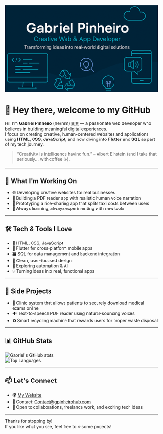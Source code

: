 <p align="center">
  <img src="./BANNER GP.PNG" alt="Gabriel Pinheiro banner" />
</p>

# 👋 Hey there, welcome to my GitHub 

Hi! I'm **Gabriel Pinheiro** (he/him) 🇧🇷 — a passionate web developer who believes in building meaningful digital experiences.  
I focus on creating creative, human-centered websites and applications using **HTML**, **CSS**, **JavaScript**, and now diving into **Flutter** and **SQL** as part of my tech journey.

> “Creativity is intelligence having fun.” – Albert Einstein (and I take that seriously... with coffee ☕).

---

## 🚀 What I'm Working On

- 🌐 Developing creative websites for real businesses  
- 📖 Building a PDF reader app with realistic human voice narration  
- 🚕 Prototyping a ride-sharing app that splits taxi costs between users  
- 🧪 Always learning, always experimenting with new tools

---

## 🛠️ Tech & Tools I Love

- 🔧 HTML, CSS, JavaScript  
- 📱 Flutter for cross-platform mobile apps  
- 🗃️ SQL for data management and backend integration  
- 🎨 Clean, user-focused design  
- 🤖 Exploring automation & AI  
- 💡 Turning ideas into real, functional apps

---

## 🧠 Side Projects

- 🏥 Clinic system that allows patients to securely download medical exams online  
- 🔊 Text-to-speech PDF reader using natural-sounding voices  
- ♻️ Smart recycling machine that rewards users for proper waste disposal

---

## 📊 GitHub Stats

![Gabriel's GitHub stats](https://github-readme-stats.vercel.app/api?username=GPinheiro93&show_icons=true&theme=tokyonight)  
![Top Languages](https://github-readme-stats.vercel.app/api/top-langs/?username=GPinheiro93&layout=compact&theme=tokyonight)

---

## 📫 Let's Connect

- 🌍 [My Website](https://GPinheirohub.com)  
- 📧 Contact: [Contact@gpinheirohub.com](mailto:Contact@gpinheirohub.com)  
- 🚀 Open to collaborations, freelance work, and exciting tech ideas

---

Thanks for stopping by!  
If you like what you see, feel free to ⭐ some projects!
